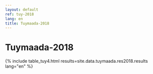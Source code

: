 ```yaml
---
layout: default
ref: tuy-2018
lang: en
title: Tuymaada-2018
---
```

# Tuymaada-2018

{% include table_tuy4.html results=site.data.tuymaada.res2018.results lang="en" %}
